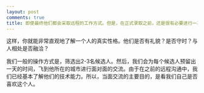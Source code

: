 ```yaml
---
layout: post
comments: true
title: 即使最终他们都会采取远程的工作方式。但是，在正式录取之前，还是很有必要进行一次面对面的交流。
---
```




这样，你就能非常直观地了解一个人的真实性格。他们是否有礼貌？是否守时？与人相处是否融洽？



我们一般的操作方式是，筛选出2-3名候选人。然后，我们会为每个候选人预留出一天的时间，飞到他所在的城市进行面对面的交流。由于在之前的远程沟通中，我们已经基本了解他们的技术能力。所以，当面交流的主要目的，是看我们自己是否喜欢这个人。

